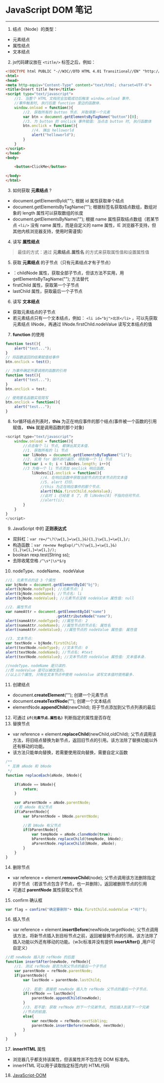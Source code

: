 # JavaScript DOM 笔记  

---

1. 结点（Node）的类型：  
 + 元素结点  
 + 属性结点  
 + 文本结点

2. js代码建议放在 `<title/>` 标签之后，例如：  
```html
<!DOCTYPE html PUBLIC "-//W3C//DTD HTML 4.01 Transitional//EN" "http://www.w3.org/TR/html4/loose.dtd">
<html>
<head>
<meta http-equiv="Content-Type" content="text/html; charset=UTF-8">
<title>Insert title here</title>
<script type="text/javascript">
	//1. 当整个 HTML 文档完全加载成功后触发 window.onload 事件. 
	//事件触发时, 执行后面 function 里边的函数体. 
	window.onload = function(){
		//2. 获取所有的 button 节点. 并取得第一个元素
		var btn = document.getElementsByTagName("button")[0];
		//3. 为 button 的 onclick 事件赋值: 当点击 button 时, 执行函数体
		btn.onclick = function(){
			//4. 弹出 helloworld
			alert("helloworld");
		}
	}	
</script>
</head>
<body>
	
	<button>ClickMe</button>
	
</body>
</html>
```
3. 如何获取 **元素结点** ?  
 + document.getElementById(""); 根据 id 属性获取单个结点  
 + document.getElementsByTagName(""); 根据标签名获取结点数组，数组对象的 length 属性可以获取数组的长度 
 + document.getElementsByName(""); 根据 name 属性获取结点数组（若某节点 `<li/>` 没有 name 属性，而是自定义的 name 属性，IE 浏览器不支持，但其他内核浏览器支持，使用时需谨慎）  

4. 读写 **属性结点**   
> 最佳的方式：通过 **元素结点.属性名** 的方式来获取属性值和设置属性值  

5. 获取 **元素结点** 的子节点（只有元素结点才有子节点）  
 + ：childNode 属性，获取全部子节点，但该方法不实用，用 getElementsByTagName(""); 方法替代  
 + firstChild 属性，获取第一个子节点  
 + lastChild 属性，获取最后一个子节点  

6. 读写 **文本结点**  
 + 获取元素结点的子节点  
 + 若元素结点只有一个文本结点，例如： `<li id="bj">北京</li>` ，可以先获取元素结点 liNode，再通过 liNode.firstChild.nodeValue 读写文本结点的值  

7. **function** 的使用  
```javascript
function test(){
	alert("test...");
}
// 将函数返回的结果赋值给事件
btn.onclick = test();
``` 
```javascript
// 为事件确定所要调用的函数的引用
function test(){
	alert("test...");
}
btn.onclick = test;
``` 
```javascript
// 使用匿名函数实现简写
btn.onclick = function(){
	alert("test...");
}
```
8. for循环结点列表时，**this** 为正在响应事件的那个结点(事件被一个函数的引用赋值， **this** 就是调用函数的那个对象)  
```javascript
<script type="text/javascript">
	window.onload = function(){			
		//点击每个 li 节点, 都弹出其文本值. 	
		//1. 获取所有的 li 节点
		var liNodes = document.getElementsByTagName("li");		
		//2. 实用 for 循环进行遍历. 得到每一个 li 节点
		for(var i = 0; i < liNodes.length; i++){
		//3 为每一个 li 节点添加 onclick 响应函数. 
			liNodes[i].onclick = function(){
				//4. 在响应函数中获取当前节点的文本节点的文本值
				//5. alert 打印. 
				//this 为正在响应事件的那个节点. 
				alert(this.firstChild.nodeValue);			
				//此时 i 已经是 8 了, 而 liNodes[8] 不指向任何节点.
				//alert(i);
		}			
	}						
}
</script>
```
9. JavaScript 中的 **正则表达式**  
 + 双斜杠：`var re=/^\?(\w{1,}=\w{1,}&){1,}\w{1,}=\w{1,}/;`  
 + 构造函数：`var re=new RegExp(/^\?(\w{1,}=\w{1,}&){1,}\w{1,}=\w{1,}/);`  
 + boolean rexp.test(String ss);  
 + 去除收尾空格 `/^\s*|\s*$/g`

10. nodeType、nodeName、nodeValue  
```javascript
//1. 元素节点的这 3 个属性
var bjNode = document.getElementById("bj");
alert(bjNode.nodeType); //元素节点: 1
alert(bjNode.nodeName); //节点名: li
alert(bjNode.nodeValue); //元素节点没有 nodeValue 属性值: null

//2. 属性节点
var nameAttr = document.getElementById("name")
                       .getAttributeNode("name");
alert(nameAttr.nodeType); //属性节点: 2
alert(nameAttr.nodeName); //属性节点的节点名: 属性名
alert(nameAttr.nodeValue); //属性节点的 nodeValue 属性值: 属性值

//3. 文本节点:
var textNode = bjNode.firstChild;	
alert(textNode.nodeType); //文本节点: 0
alert(textNode.nodeName); //节点名: #text
alert(textNode.nodeValue); //文本节点的 nodeValue 属性值: 文本值本身. 

//nodeType、nodeName 是只读的.
//而 nodeValue 是可以被改变的。 
//以上三个属性, 只有在文本节点中使用 nodeValue 读写文本值时使用最多. 
```
11. 创建结点  
 + document.**createElement**(""); 创建一个元素节点  
 + document.**createTextNode**(""); 创建一个文本结点  
 + elementNode.**appendChild**(newChild); 将子节点添加到父节点列表的最后  

12. 可通过 **`if(元素节点.属性名)`** 判断指定的属性是否存在  
13. 替换节点  
 + var reference = element.**replaceChild**(newChild,oldChild);  父节点调用该方法，将旧结点替换为新节点，返回旧节点的引用。该方法除了替换功能以外还有移动的功能。  
 + 该方法只能单向替换，若需要使用双向替换，需要自定义函数  

```javascript
/**
 * 互换 aNode 和 bNode
 */
function replaceEach(aNode, bNode){
	
	if(aNode == bNode){
		return;
	}
	
	var aParentNode = aNode.parentNode;
	//若 aNode 有父节点
	if(aParentNode){
		var bParentNode = bNode.parentNode;
		
		//若 bNode 有父节点	
		if(bParentNode){
			var tempNode = aNode.cloneNode(true);
			bParentNode.replaceChild(tempNode, bNode);
			aParentNode.replaceChild(bNode, aNode);	
		}
	}
} 
```
14. 删除节点  
 + var reference = element.**removeChild**(node);  父节点调用该方法删除指定的子节点（若该节点包含子节点，也一并删除）。返回被删除节点的引用  
 + 可通过 **parentNode** 属性获取父节点  

15. confirm 确认框  
```javascript
var flag = confirm("确定要删除"+ this.firstChild.nodeValue +"吗?");
```
16. 插入节点  
 + var reference =  element.**insertBefore**(newNode,targetNode);  父节点调用该方法，将新节点插入到目标节点之前，返回被替换节点的引用。该方法除了插入功能以外还有移动的功能。（w3c标准并没有提供 **insertAfter()** ,用户可自定义）  
```javascript
//把 newNode 插入到 refNode 的后面
function insertAfter(newNode, refNode){
	//1. 测试 refNode 是否为其父节点的最后一个子节点
	var parentNode = refNode.parentNode;
	if(parentNode){
		var lastNode = parentNode.lastChild;
		
		//2. 若是: 直接把 newNode 插入为 refNode 父节点的最后一个子节点. 
		if(refNode == lastNode){
			parentNode.appendChild(newNode);
		}
		//3. 若不是: 获取 refNode 的下一个兄弟节点, 然后插入到其下一个兄弟
		//节点的前面.
		else{
			var nextNode = refNode.nextSibling;
			parentNode.insertBefore(newNode, nextNode);
		}
	}
}
```
17. **innerHTML** 属性  
 + 浏览器几乎都支持该属性，但该属性并不包含在 DOM 标准内。  
 + innerHTML 可以用于读取指定标签内的 HTML代码  

18. [JavaScript-DOM](https://github.com/zhangjinghui/JavaScript-DOM)
